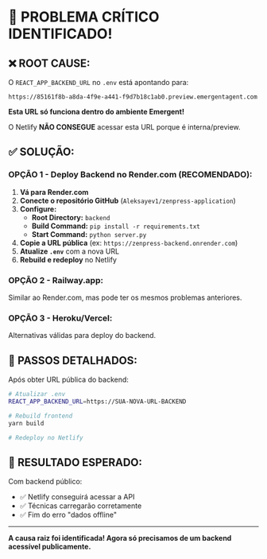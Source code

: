 # 🚨 PROBLEMA CRÍTICO IDENTIFICADO!

## ❌ **ROOT CAUSE:**

O `REACT_APP_BACKEND_URL` no `.env` está apontando para:
```
https://85161f8b-a8da-4f9e-a441-f9d7b18c1ab0.preview.emergentagent.com
```

**Esta URL só funciona dentro do ambiente Emergent!**

O Netlify **NÃO CONSEGUE** acessar esta URL porque é interna/preview.

## ✅ **SOLUÇÃO:**

### **OPÇÃO 1 - Deploy Backend no Render.com (RECOMENDADO):**

1. **Vá para Render.com**
2. **Conecte o repositório GitHub** (`Aleksayev1/zenpress-application`)  
3. **Configure:**
   - **Root Directory:** `backend`
   - **Build Command:** `pip install -r requirements.txt`
   - **Start Command:** `python server.py`
4. **Copie a URL pública** (ex: `https://zenpress-backend.onrender.com`)
5. **Atualize `.env`** com a nova URL
6. **Rebuild e redeploy** no Netlify

### **OPÇÃO 2 - Railway.app:**
Similar ao Render.com, mas pode ter os mesmos problemas anteriores.

### **OPÇÃO 3 - Heroku/Vercel:**
Alternativas válidas para deploy do backend.

## 🔧 **PASSOS DETALHADOS:**

Após obter URL pública do backend:

```bash
# Atualizar .env
REACT_APP_BACKEND_URL=https://SUA-NOVA-URL-BACKEND

# Rebuild frontend
yarn build

# Redeploy no Netlify
```

## 🎯 **RESULTADO ESPERADO:**

Com backend público:
- ✅ Netlify conseguirá acessar a API
- ✅ Técnicas carregarão corretamente  
- ✅ Fim do erro "dados offline"

---

**A causa raiz foi identificada! Agora só precisamos de um backend acessível publicamente.**